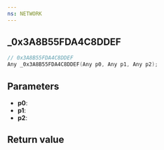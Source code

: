 ```yaml
---
ns: NETWORK
---
```

## _0x3A8B55FDA4C8DDEF

```c
// 0x3A8B55FDA4C8DDEF
Any _0x3A8B55FDA4C8DDEF(Any p0, Any p1, Any p2);
```


## Parameters
* **p0**: 
* **p1**: 
* **p2**: 

## Return value
